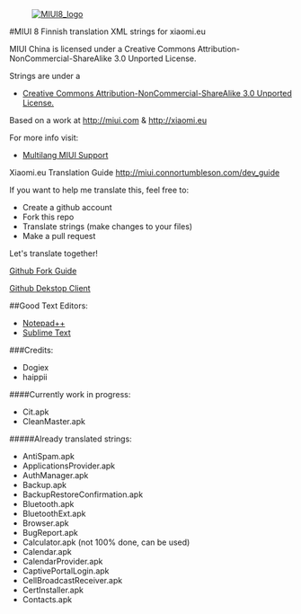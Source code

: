 <dl><dd><a href="https://xiaomi.eu/" target="_blank"><img src="http://i.imgur.com/8mHvQNw.png" border="0" alt="MIUI8_logo"></a></dd></dl>




#MIUI 8 Finnish translation XML strings for xiaomi.eu

MIUI China is licensed under a Creative Commons Attribution-NonCommercial-ShareAlike 3.0 Unported License.

Strings are under a 
- [Creative Commons Attribution-NonCommercial-ShareAlike 3.0 Unported License.](http://creativecommons.org/licenses/by-nc-sa/3.0/)

Based on a work at http://miui.com & http://xiaomi.eu

For more info visit:
- [Multilang MIUI Support](http://xiaomi.eu) 

Xiaomi.eu Translation Guide http://miui.connortumbleson.com/dev_guide

If you want to help me translate this, feel free to:
- Create a github account
- Fork this repo
- Translate strings (make changes to your files)
- Make a pull request

Let's translate together!

[Github Fork Guide](https://help.github.com/articles/fork-a-repo/)

[Github Dekstop Client](https://desktop.github.com/)

##Good Text Editors:
- [Notepad++](https://notepad-plus-plus.org/)
- [Sublime Text](https://www.sublimetext.com/)

###Credits:
- Dogiex
- haippii

####Currently work in progress:
- Cit.apk
- CleanMaster.apk

#####Already translated strings:
- AntiSpam.apk
- ApplicationsProvider.apk
- AuthManager.apk
- Backup.apk
- BackupRestoreConfirmation.apk
- Bluetooth.apk
- BluetoothExt.apk
- Browser.apk
- BugReport.apk
- Calculator.apk (not 100% done, can be used)
- Calendar.apk
- CalendarProvider.apk
- CaptivePortalLogin.apk
- CellBroadcastReceiver.apk
- CertInstaller.apk
- Contacts.apk